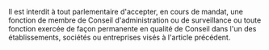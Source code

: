Il est interdit à tout parlementaire d'accepter, en cours de mandat, une fonction de membre de Conseil d'administration ou de surveillance ou toute fonction exercée de façon permanente en qualité de Conseil dans l'un des établissements, sociétés ou entreprises visés à l'article précédent.